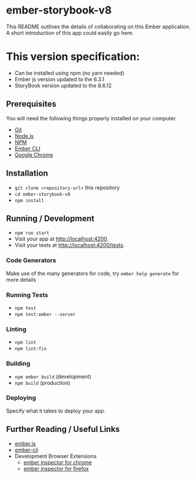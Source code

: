 # ember-storybook-v8

This README outlines the details of collaborating on this Ember application.
A short introduction of this app could easily go here.

# This version specification:

- Can be installed using npm (no yarn needed)
- Ember js version updated to the 6.3.1
- StoryBook version updated to the 8.6.12

## Prerequisites

You will need the following things properly installed on your computer.

- [Git](https://git-scm.com/)
- [Node.js](https://nodejs.org/)
- [NPM](https://www.npmjs.com/)
- [Ember CLI](https://cli.emberjs.com/release/)
- [Google Chrome](https://google.com/chrome/)

## Installation

- `git clone <repository-url>` this repository
- `cd ember-storybook-v8`
- `npm install`

## Running / Development

- `npm run start`
- Visit your app at [http://localhost:4200](http://localhost:4200).
- Visit your tests at [http://localhost:4200/tests](http://localhost:4200/tests).

### Code Generators

Make use of the many generators for code, try `ember help generate` for more details

### Running Tests

- `npm test`
- `npm test:ember --server`

### Linting

- `npm lint`
- `npm lint:fix`

### Building

- `npm ember build` (development)
- `npm build` (production)

### Deploying

Specify what it takes to deploy your app.

## Further Reading / Useful Links

- [ember.js](https://emberjs.com/)
- [ember-cli](https://cli.emberjs.com/release/)
- Development Browser Extensions
  - [ember inspector for chrome](https://chrome.google.com/webstore/detail/ember-inspector/bmdblncegkenkacieihfhpjfppoconhi)
  - [ember inspector for firefox](https://addons.mozilla.org/en-US/firefox/addon/ember-inspector/)

